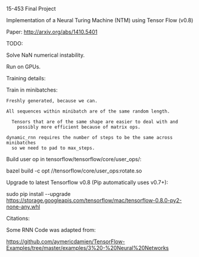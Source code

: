 15-453 Final Project

Implementation of a Neural Turing Machine (NTM) using Tensor Flow (v0.8)

Paper: http://arxiv.org/abs/1410.5401

TODO:

  Solve NaN numerical instability.

  Run on GPUs.

Training details:

  Train in minibatches:

    Freshly generated, because we can.

    All sequences within minibatch are of the same random length.

      Tensors that are of the same shape are easier to deal with and
        possibly more efficient because of matrix ops.
    
    dynamic_rnn requires the number of steps to be the same across minibatches
      so we need to pad to max_steps.

Build user op in tensorflow/tensorflow/core/user_ops/:

bazel build -c opt //tensorflow/core/user_ops:rotate.so

Upgrade to latest Tensorflow v0.8 (Pip automatically uses v0.7+):

sudo pip install --upgrade https://storage.googleapis.com/tensorflow/mac/tensorflow-0.8.0-py2-none-any.whl

Citations:

Some RNN Code was adapted from:

https://github.com/aymericdamien/TensorFlow-Examples/tree/master/examples/3%20-%20Neural%20Networks
